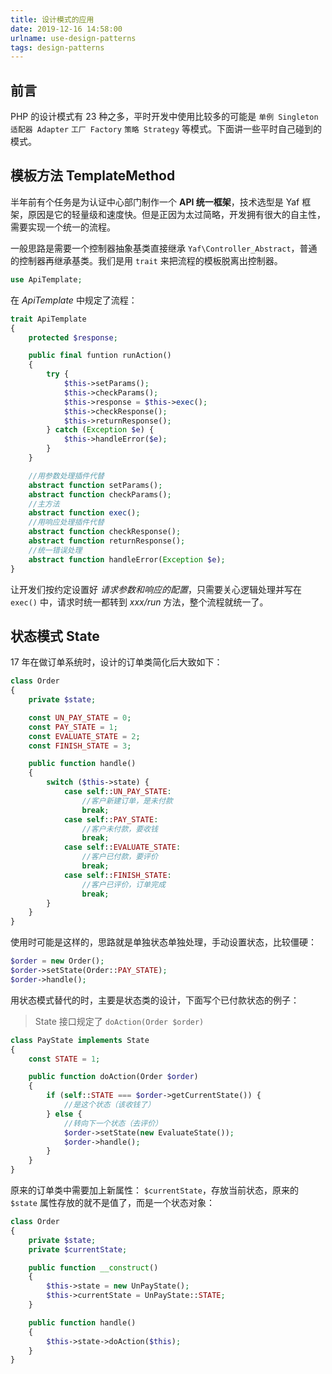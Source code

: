```yaml
---
title: 设计模式的应用
date: 2019-12-16 14:58:00
urlname: use-design-patterns
tags: design-patterns
---
```


## 前言

PHP 的设计模式有 23 种之多，平时开发中使用比较多的可能是 `单例 Singleton` `适配器 Adapter` `工厂 Factory` `策略 Strategy` 等模式。下面讲一些平时自己碰到的模式。

<!-- more -->

## 模板方法 TemplateMethod

半年前有个任务是为认证中心部门制作一个 **API 统一框架**，技术选型是 Yaf 框架，原因是它的轻量级和速度快。但是正因为太过简略，开发拥有很大的自主性，需要实现一个统一的流程。

一般思路是需要一个控制器抽象基类直接继承 `Yaf\Controller_Abstract`，普通的控制器再继承基类。我们是用 `trait` 来把流程的模板脱离出控制器。

```php
use ApiTemplate;
```

在 *ApiTemplate* 中规定了流程：

```php
trait ApiTemplate
{
    protected $response;

    public final funtion runAction()
    {
        try {
            $this->setParams();
            $this->checkParams();
            $this->response = $this->exec();
            $this->checkResponse();
            $this->returnResponse();
        } catch (Exception $e) {
            $this->handleError($e);
        }
    }

    //用参数处理插件代替
    abstract function setParams();
    abstract function checkParams();
    //主方法
    abstract function exec();
    //用响应处理插件代替
    abstract function checkResponse();
    abstract function returnResponse();
    //统一错误处理
    abstract function handleError(Exception $e);
}
```

让开发们按约定设置好 *请求参数和响应的配置*，只需要关心逻辑处理并写在 `exec()` 中，请求时统一都转到 *xxx/run* 方法，整个流程就统一了。

## 状态模式 State

17 年在做订单系统时，设计的订单类简化后大致如下：

```php
class Order
{
    private $state;

    const UN_PAY_STATE = 0;
    const PAY_STATE = 1;
    const EVALUATE_STATE = 2;
    const FINISH_STATE = 3;

    public function handle()
    {
        switch ($this->state) {
            case self::UN_PAY_STATE:
                //客户新建订单，是未付款
                break;
            case self::PAY_STATE:
                //客户未付款，要收钱
                break;
            case self::EVALUATE_STATE:
                //客户已付款，要评价
                break;
            case self::FINISH_STATE:
                //客户已评价，订单完成
                break;
        }
    }
}
```

使用时可能是这样的，思路就是单独状态单独处理，手动设置状态，比较僵硬：

```php
$order = new Order();
$order->setState(Order::PAY_STATE);
$order->handle();
```

用状态模式替代的时，主要是状态类的设计，下面写个已付款状态的例子：

> State 接口规定了 `doAction(Order $order)`

```php
class PayState implements State
{
    const STATE = 1;

    public function doAction(Order $order)
    {
        if (self::STATE === $order->getCurrentState()) {
            //是这个状态（该收钱了）
        } else {
            //转向下一个状态（去评价）
            $order->setState(new EvaluateState());
            $order->handle();
        }
    }
}
```

原来的订单类中需要加上新属性： `$currentState`，存放当前状态，原来的 `$state` 属性存放的就不是值了，而是一个状态对象：

```php
class Order
{
    private $state;
    private $currentState;

    public function __construct()
    {
        $this->state = new UnPayState();
        $this->currentState = UnPayState::STATE;
    }

    public function handle()
    {
        $this->state->doAction($this);
    }
}
```
